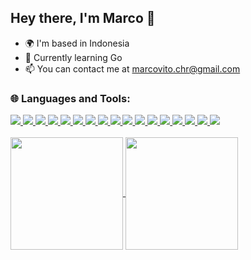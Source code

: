 ## Hey there, I'm Marco 👋

- 🌍 I'm based in Indonesia
- 🧠 Currently learning Go
- 📫 You can contact me at marcovito.chr@gmail.com
<!--
**MarcoVitoC/MarcoVitoC** is a ✨ _special_ ✨ repository because its `README.md` (this file) appears on your GitHub profile.

Here are some ideas to get you started:

- 🔭 I’m currently working on ...
- 🌱 I’m currently learning ...
- 👯 I’m looking to collaborate on ...
- 🤔 I’m looking for help with ...
- 💬 Ask me about ...
- 📫 How to reach me: ...
- 😄 Pronouns: ...
- ⚡ Fun fact: ...
-->
<h3>🌐 Languages and Tools:</h3>
<div display="flex">
  <a href="https://www.cprogramming.com/" target="_blank">
    <img src="https://skillicons.dev/icons?i=c"/>
  </a>
  <a href="https://en.cppreference.com/w/" target="_blank">
    <img src="https://skillicons.dev/icons?i=cpp"/>
  </a>
  <a href="https://developer.mozilla.org/en-US/docs/Web/HTML" target="_blank">
    <img src="https://skillicons.dev/icons?i=html"/>
  </a>
  <a href="https://developer.mozilla.org/en-US/docs/Web/CSS" target="_blank">
    <img src="https://skillicons.dev/icons?i=css"/>
  </a>
  <a href="https://getbootstrap.com/" target="_blank">
    <img src="https://skillicons.dev/icons?i=bootstrap"/>
  </a>
    <a href="https://tailwindcss.com/" target="_blank">
    <img src="https://skillicons.dev/icons?i=tailwind&theme=light"/>
  </a>
  <a href="https://developer.mozilla.org/en-US/docs/Web/JavaScript" target="_blank">
    <img src="https://skillicons.dev/icons?i=js"/>
  </a>
    <a href="https://vuejs.org/" target="_blank">
    <img src="https://skillicons.dev/icons?i=vue&theme=light"/>
  </a>
  <a href="https://docs.oracle.com/en/java/" target="_blank">
    <img src="https://skillicons.dev/icons?i=java&theme=light"/>
  </a>
  <a href="https://spring.io/" target="_blank">
    <img src="https://skillicons.dev/icons?i=spring&theme=light"/>
  </a>
  <a href="https://laravel.com/" target="_blank">
    <img src="https://skillicons.dev/icons?i=laravel&theme=light"/>
  </a>
  <a href="https://go.dev/" target="_blank">
    <img src="https://skillicons.dev/icons?i=go"/>
  </a>
  <a href="https://dev.mysql.com/doc/" target="_blank">
    <img src="https://skillicons.dev/icons?i=mysql&theme=light"/>
  </a>
  <a href="https://www.postgresql.org/" target="_blank">
    <img src="https://skillicons.dev/icons?i=postgres&theme=light"/>
  </a>
  <a href="https://redis.io/" target="_blank">
    <img src="https://skillicons.dev/icons?i=redis&theme=light"/>
  </a>
  <a href="https://git-scm.com/" target="_blank">
    <img src="https://skillicons.dev/icons?i=git"/>
  </a>
  <a href="https://code.visualstudio.com/Docs" target="_blank">
    <img src="https://skillicons.dev/icons?i=vscode&theme=light"/>
  </a>
</div>
<br>

<a href="https://github.com/MarcoVitoC">
  <img align="center" height="180px" src="https://github-readme-stats.vercel.app/api?username=MarcoVitoC&show_icons=true&theme=algolia" />
  <img align="center" height="180px" src="https://github-readme-stats.vercel.app/api/top-langs/?username=MarcoVitoC&layout=compact&theme=algolia" />
</a>
